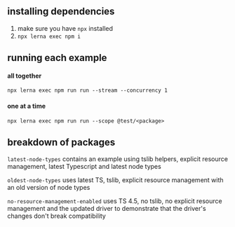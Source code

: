 

## installing dependencies

1. make sure you have `npx` installed
2. `npx lerna exec npm i`

## running each example

#### all together

`npx lerna exec npm run run --stream --concurrency 1`

#### one at a time

`npx lerna exec npm run run --scope @test/<package>`

## breakdown of packages

`latest-node-types` contains an example using tslib helpers, explicit resource management, latest Typescript and latest node types

`oldest-node-types` uses latest TS, tslib, explicit resource management with an old version of node types

`no-resource-management-enabled` uses TS 4.5, no tslib, no explicit resource management and the updated driver to demonstrate
that the driver's changes don't break compatibility